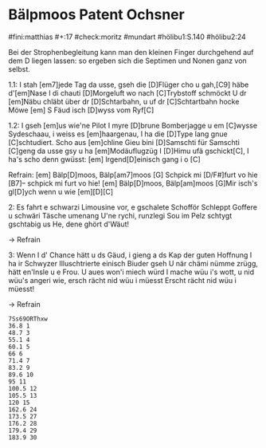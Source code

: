 Bälpmoos
Patent Ochsner
==============

#fini:matthias #+:17 #check:moritz #mundart #hölibu1:S.140 #hölibu2:24

Bei der Strophenbegleitung kann man den kleinen Finger durchgehend auf dem D liegen lassen: so ergeben sich die Septimen und Nonen ganz von selbst.

1.1:
I stah [em7]jede Tag da usse, gseh die [D]Flüger cho u gah,[C9]
häbe d'[em]Nase I di chauti [D]Morgeluft wo nach [C]Trybstoff schmöckt
U dr [em]Näbu chläbt über dr [D]Schtarbahn, u uf dr [C]Schtartbahn hocke Möwe
[em] S Fäud isch [D]wyss vom Ryf[C]

1.2:
I gseh [em]us wie'ne Pilot I myre [D]brune Bomberjagge u em [C]wysse Sydeschaau,
i weiss es [em]haargenau, I ha die [D]Type lang gnue [C]schtudiert.
Scho aus [em]chline Gieu bini [D]Samschti für Samschti [C]geng da usse gsy
u ha [em]Modäuflugzüg I [D]Himu ufä gschickt[C], I ha's scho denn gwüsst: 
[em] Irgend[D]einisch gang i o [C]

Refrain:
[em] Bälp[D]moos, Bälp[am7]moos
[G] Schpick mi [D/F#]furt vo hie [B7]– schpick mi furt vo hie!
[em] Bälp[D]moos, Bälp[am]moos
[G]Mir isch's gl[D]ych wenn u wie 
[em][D][C]

2:
Es fahrt e schwarzi Limousine vor, e gschalete Schofför
Schleppt Goffere u schwäri Täsche umenang
U'ne rychi, runzlegi Sou im Pelz schtygt gschtabig us
He, dene ghört d'Wäut!

-> Refrain

3:
Wenn I d' Chance hätt u ds Gäud,
i gieng a ds Kap der guten Hoffnung
I ha ir Schwyzer Illuschtrierte einisch Biuder gseh
U när chämi nümme zrügg, hätt en'Insle u e Frou.
U aues won'i miech würd I mache wüu i's wott,
u nid wüu's angeri wie, ersch rächt nid wüu i müesst
Erscht rächt nid wüu i müesst!

-> Refrain


~~~yt
7Ss69ORThxw
36.8 1
48.7 3
55.1 4
60.1 5
66 6
71.4 7
83.2 9
89.6 10
95 11
100.5 12
105.5 13
120 15
162.6 24
173.5 27
176.2 28
179.4 29
183.9 30
~~~